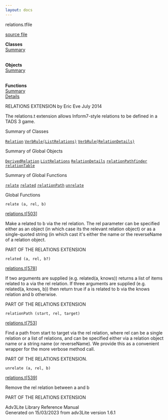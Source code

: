 ```yaml
---
layout: docs
---
```

<span class="title">relations.t</span><span class="type">file</span>

[source file](../source/relations.t.html)

**Classes**  
[Summary](#_ClassSummary_)  
 

**Objects**  
[Summary](#_ObjectSummary_)  
 

**Functions**  
[Summary](#_FunctionSummary_)  
[Details](#_Functions_)



RELATIONS EXTENSION by Eric Eve July 2014

The relations.t extension allows Inform7-style relations to be defined
in a TADS 3 game.



<span id="_ClassSummary_"></span>



<span class="hdln">Summary of Classes</span>  



[`Relation`](../object/Relation.html) [`VerbRule(ListRelations)`](../object/VerbRule(ListRelations).html) [`VerbRule(RelationDetails)`](../object/VerbRule(RelationDetails).html)
<span id="_ObjectSummary_"></span>



<span class="hdln">Summary of Global Objects</span>  



[`DerivedRelation`](../object/DerivedRelation.html) [`ListRelations`](../object/ListRelations.html) [`RelationDetails`](../object/RelationDetails.html) [`relationPathfinder`](../object/relationPathfinder.html) [`relationTable`](../object/relationTable.html)
<span id="FunctionSummary_"></span>



<span class="hdln">Summary of Global Functions</span>  



[`relate`](#relate) [`related`](#related) [`relationPath`](#relationPath) [`unrelate`](#unrelate)

<span id="_Functions_"></span>



<span class="hdln">Global Functions</span>  



<span id="relate"></span>

`relate (a, rel, b)`

[relations.t](../file/relations.t.html)\[[503](../source/relations.t.html#503)\]



Make a related to b via the rel relation. The rel parameter can be
specified either as an object (in which case its the relevant relation
object) or as a single-quoted string (in which cast it's either the name
or the reverseName of a relation object.

PART OF THE RELATIONS EXTENSION



<span id="related"></span>

`related (a, rel, b?)`

[relations.t](../file/relations.t.html)\[[578](../source/relations.t.html#578)\]



If two arguments are supplied (e.g. related(a, knows)) returns a list of
items related to a via the rel relation. If three arguments are supplied
(e.g. related(a, knows, b)) then return true if a is related to b via
the knows relation and b otherwise.

PART OF THE RELATIONS EXTENSION



<span id="relationPath"></span>

`relationPath (start, rel, target)`

[relations.t](../file/relations.t.html)\[[753](../source/relations.t.html#753)\]



Find a path from start to target via the rel relation, where rel can be
a single relation or a list of relations, and can be specified either
via a relation object name or a string name (or reverseName). We provide
this as a convenient wrapper for the more verbose method call.

PART OF THE RELATIONS EXTENSION.



<span id="unrelate"></span>

`unrelate (a, rel, b)`

[relations.t](../file/relations.t.html)\[[539](../source/relations.t.html#539)\]



Remove the rel relation between a and b

PART OF THE RELATIONS EXTENSION





Adv3Lite Library Reference Manual  
Generated on 15/03/2023 from adv3Lite version 1.6.1


